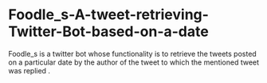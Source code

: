 # Foodle_s-A-tweet-retrieving-Twitter-Bot-based-on-a-date
Foodle_s is a twitter bot whose functionality is to retrieve the tweets posted on a particular date by the author of the tweet to which the mentioned tweet was replied .
